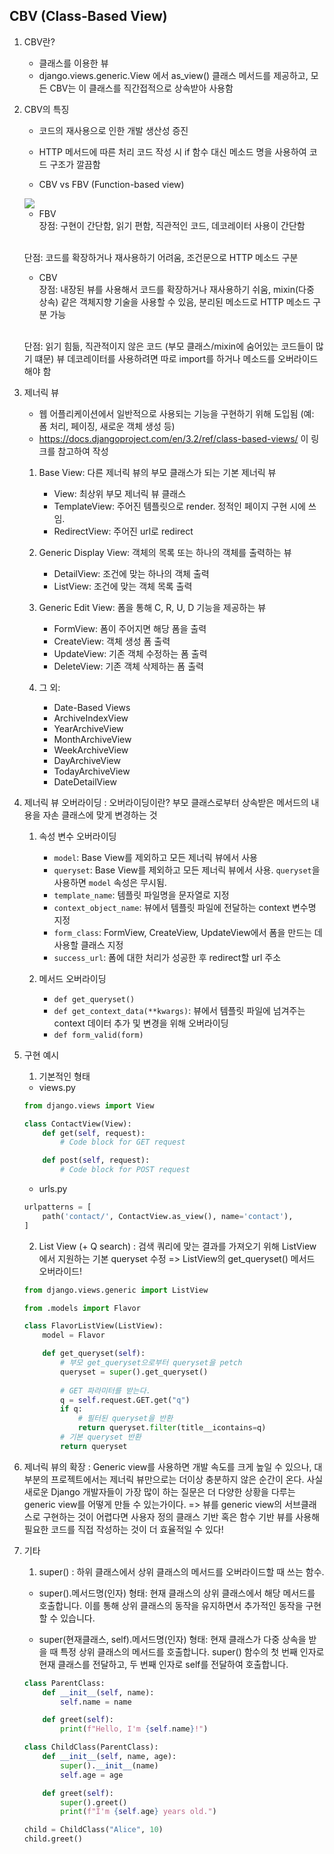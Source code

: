 ## CBV (Class-Based View)

1. CBV란?
    - 클래스를 이용한 뷰 
    - django.views.generic.View 에서 as_view() 클래스 메서드를 제공하고, 모든 CBV는 이 클래스를 직간접적으로 상속받아 사용함

2. CBV의 특징
    - 코드의 재사용으로 인한 개발 생산성 증진
    - HTTP 메서드에 따른 처리 코드 작성 시 if 함수 대신 메소드 명을 사용하여 코드 구조가 깔끔함 

    - CBV vs FBV (Function-based view)
    <img src="https://miro.medium.com/v2/resize:fit:828/format:webp/1*1NgVsYmmLCiwXUy-uE0VLA.jpeg">

    - FBV
    <br>장점: 구현이 간단함, 읽기 편함, 직관적인 코드, 데코레이터 사용이 간단함
    
    <br>단점: 코드를 확장하거나 재사용하기 어려움, 조건문으로 HTTP 메소드 구분

    - CBV
    <br>장점: 내장된 뷰를 사용해서 코드를 확장하거나 재사용하기 쉬움, mixin(다중 상속) 같은 객체지향 기술을 사용할 수 있음, 분리된 메소드로 HTTP 메소드 구분 가능

    <br>단점: 읽기 힘듦, 직관적이지 않은 코드 (부모 클래스/mixin에 숨어있는 코드들이 많기 떄문) 뷰 데코레이터를 사용하려면 따로 import를 하거나 메소드를 오버라이드 해야 함


3. 제너릭 뷰
    - 웹 어플리케이션에서 일반적으로 사용되는 기능을 구현하기 위해 도입됨 (예: 폼 처리, 페이징, 새로운 객체 생성 등)
    - https://docs.djangoproject.com/en/3.2/ref/class-based-views/ 이 링크를 참고하여 작성 

    1) Base View: 다른 제너릭 뷰의 부모 클래스가 되는 기본 제너릭 뷰
        - View: 최상위 부모 제너릭 뷰 클래스 
        - TemplateView: 주어진 템플릿으로 render. 정적인 페이지 구현 시에 쓰임. 
        - RedirectView: 주어진 url로 redirect 

    2) Generic Display View: 객체의 목록 또는 하나의 객체를 출력하는 뷰 
        - DetailView: 조건에 맞는 하나의 객체 출력 
        - ListView: 조건에 맞는 객체 목록 출력 

    3) Generic Edit View: 폼을 통해 C, R, U, D 기능을 제공하는 뷰 
        - FormView: 폼이 주어지면 해당 폼을 출력 
        - CreateView: 객체 생성 폼 출력
        - UpdateView: 기존 객체 수정하는 폼 출력 
        - DeleteView: 기존 객체 삭제하는 폼 출력 

    4) 그 외: 
        - Date-Based Views
        - ArchiveIndexView
        - YearArchiveView
        - MonthArchiveView
        - WeekArchiveView
        - DayArchiveView
        - TodayArchiveView
        - DateDetailView

4. 제너릭 뷰 오버라이딩 
    : 오버라이딩이란? 부모 클래스로부터 상속받은 메서드의 내용을 자손 클래스에 맞게 변경하는 것

    1) 속성 변수 오버라이딩
        - `model`: Base View를 제외하고 모든 제너릭 뷰에서 사용 
        -  `queryset`: Base View를 제외하고 모든 제너릭 뷰에서 사용. `queryset`을 사용하면 `model` 속성은 무시됨.
        - `template_name`: 템플릿 파일명을 문자열로 지정
        - `context_object_name`: 뷰에서 템플릿 파일에 전달하는 context 변수명 지정 
        - `form_class`: FormView, CreateView, UpdateView에서 폼을 만드는 데 사용할 클래스 지정
        - `success_url`: 폼에 대한 처리가 성공한 후 redirect할 url 주소 

    2) 메서드 오버라이딩
        - `def get_queryset()`
        - `def get_context_data(**kwargs)`: 뷰에서 템플릿 파일에 넘겨주는 context 데이터 추가 및 변경을 위해 오버라이딩 
        -  `def form_valid(form)`


5. 구현 예시 
    1) 기본적인 형태 

    - views.py
    ```python
    from django.views import View

    class ContactView(View):
        def get(self, request):
            # Code block for GET request

        def post(self, request):
            # Code block for POST request
    ```

    - urls.py
    ```python
    urlpatterns = [
        path('contact/', ContactView.as_view(), name='contact'),
    ]
    ```

    2) List View (+ Q search)
    : 검색 쿼리에 맞는 결과를 가져오기 위해 ListView에서 지원하는 기본 queryset 수정 
    => ListView의 get_queryset() 메서드 오버라이드! 

    ```python
    from django.views.generic import ListView

    from .models import Flavor

    class FlavorListView(ListView):
        model = Flavor

        def get_queryset(self):
            # 부모 get_queryset으로부터 queryset을 petch 
            queryset = super().get_queryset()
            
            # GET 파라미터를 받는다.
            q = self.request.GET.get("q")
            if q:
                # 필터된 queryset을 반환
                return queryset.filter(title__icontains=q)
            # 기본 queryset 반환
            return queryset
    ```


6. 제너릭 뷰의 확장
    : Generic view를 사용하면 개발 속도를 크게 높일 수 있으나, 대부분의 프로젝트에서는 제너릭 뷰만으로는 더이상 충분하지 않은 순간이 온다. 사실 새로운 Django 개발자들이 가장 많이 하는 질문은 더 다양한 상황을 다루는 generic view를 어떻게 만들 수 있는가이다. 
    => 뷰를 generic view의 서브클래스로 구현하는 것이 어렵다면 사용자 정의 클래스 기반 혹은 함수 기반 뷰를 사용해 필요한 코드를 직접 작성하는 것이 더 효율적일 수 있다!


7. 기타 
    1) super() : 하위 클래스에서 상위 클래스의 메서드를 오버라이드할 때 쓰는 함수. 

    - super().메서드명(인자) 형태: 현재 클래스의 상위 클래스에서 해당 메서드를 호출합니다. 이를 통해 상위 클래스의 동작을 유지하면서 추가적인 동작을 구현할 수 있습니다.

    - super(현재클래스, self).메서드명(인자) 형태: 현재 클래스가 다중 상속을 받을 때 특정 상위 클래스의 메서드를 호출합니다. super() 함수의 첫 번째 인자로 현재 클래스를 전달하고, 두 번째 인자로 self를 전달하여 호출합니다.

    ```python
    class ParentClass:
        def __init__(self, name):
            self.name = name

        def greet(self):
            print(f"Hello, I'm {self.name}!")

    class ChildClass(ParentClass):
        def __init__(self, name, age):
            super().__init__(name)
            self.age = age

        def greet(self):
            super().greet()
            print(f"I'm {self.age} years old.")

    child = ChildClass("Alice", 10)
    child.greet()
    ```

